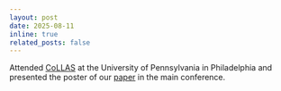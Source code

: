 ```yaml
---
layout: post
date: 2025-08-11
inline: true
related_posts: false
---
```


Attended [CoLLAS](https://lifelong-ml.cc) at the University of Pennsylvania in Philadelphia and presented the poster of our [paper](https://arxiv.org/pdf/2506.00037) in the main conference.
